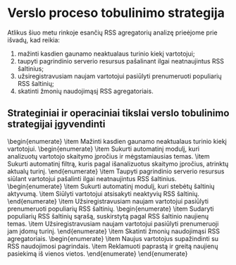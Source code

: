 ﻿# Verslo proceso tobulinimo strategija

Atlikus šiuo metu rinkoje esančių RSS agregatorių analizę prieėjome prie išvadų, kad reikia:

1. mažinti kasdien gaunamo neaktualaus turinio kiekį vartotojui;
1. taupyti pagrindinio serverio resursus pašalinant ilgai neatnaujintus RSS šaltinius;
1. užsiregistravusiam naujam vartotojui pasiūlyti prenumeruoti populiarių RSS šaltinių;
1. skatinti žmonių naudojimąsį RSS agregatoriais.

## Strateginiai ir operaciniai tikslai verslo tobulinimo strategijai įgyvendinti

\begin{enumerate}
    \item Mažinti kasdien gaunamo neaktualaus turinio kiekį vartotojui.
        \begin{enumerate}
            \item Sukurti automatinį modulį, kuri analizuotų vartotojo skaitymo įpročius ir mėgstamiausias temas.
            \item Sukurti automatinį filtrą, kuris pagal išanalizuotus skaitymo įpročius, atrinktų aktualų turinį.
        \end{enumerate}
    \item Taupyti pagrindinio serverio resursus siūlant vartotojui pašalinti ilgai neatnaujintus RSS šaltinius.
        \begin{enumerate}
            \item Sukurti automatinį modulį, kuri stebėtų šaltinių aktyvumą.
            \item Siūlyti vartotojui atsisakyti neaktyvių RSS šaltinių.
        \end{enumerate}
    \item Užsiregistravusiam naujam vartotojui pasiūlyti prenumeruoti populiarių RSS šaltinių.
        \begin{enumerate}
            \item Sudaryti populiarių RSS šaltinių sąrašą, suskirstytą pagal RSS šaltinio naujienų temas.
            \item Užsiregistravusiam naujam vartotojui pasiūlyti prenumeruoji jam įdomų turinį.
        \end{enumerate}
    \item Skatinti žmonių naudojimąsi RSS agregatoriais.
        \begin{enumerate}
            \item Naujus vartotojus supažindinti su RSS naudojimosi pagrindais.
            \item Reklamuoti paprastą ir greitą naujienų pasiekimą iš vienos vietos.
        \end{enumerate}
\end{enumerate}
